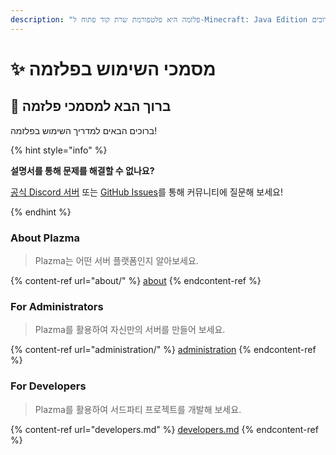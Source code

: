```yaml
---
description: "פלזמה היא פלטפורמת שרת קוד פתוח ל-Minecraft: Java Edition שמשתמשת ביישום ניסיוני מבוסס נייר ותכני משחק מותאמים אישית מרובים."
---
```


# ✨ מסמכי השימוש בפלזמה

## 👋 ברוך הבא למסמכי פלזמה

ברוכים הבאים למדריך השימוש בפלזמה!

{% hint style="info" %}

**설명서를 통해 문제를 해결할 수 없나요?**

[공식 Discord 서버](https://discord.gg/MmfC52K8A8) 또는 [GitHub Issues](https://github.com/PlazmaMC/PlazmaBukkit/issues)를 통해 커뮤니티에 질문해 보세요!

{% endhint %}

### About Plazma

> Plazma는 어떤 서버 플랫폼인지 알아보세요.

{% content-ref url="about/" %}
[about](about/)
{% endcontent-ref %}

### For Administrators

> Plazma를 활용하여 자신만의 서버를 만들어 보세요.

{% content-ref url="administration/" %}
[administration](administration/)
{% endcontent-ref %}

### For Developers

> Plazma를 활용하여 서드파티 프로젝트를 개발해 보세요.

{% content-ref url="developers.md" %}
[developers.md](developers.md)
{% endcontent-ref %}
